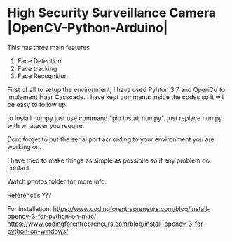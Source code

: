 # High Security Surveillance Camera |OpenCV-Python-Arduino|

This has three main features
1. Face Detection
2. Face tracking
3. Face Recognition

First of all to setup the environment, I have used Pyhton 3.7 and OpenCV to implement Haar Casscade.
I have kept comments inside the codes so it wil be easy to follow up.

to install numpy just use command "pip install numpy". just replace numpy with whatever you require.

Dont forget to put the serial port according to your environment you are working on.

I have tried to make things as simple as possibile so if any problem do contact.

Watch photos folder for more info.

References ???

For installation: https://www.codingforentrepreneurs.com/blog/install-opencv-3-for-python-on-mac/
                  https://www.codingforentrepreneurs.com/blog/install-opencv-3-for-python-on-windows/

